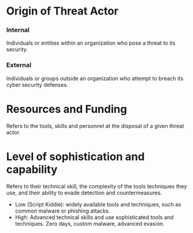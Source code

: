 # Origin of Threat Actor
### Internal
Individuals or entities within an organization who pose a threat to its security.
### External 
Individuals or groups outside an organization who attempt to breach its cyber security defenses.

# Resources and Funding
Refers to the tools, skills and personnel at the disposal of a given threat actor.

# Level of sophistication and capability
Refers to their technical skill, the complexity of the tools techniques they use, and their ability to evade detection and countermeasures.
- Low (Script Kiddie): widely available tools and techniques, such as common malware or phishing attacks.
- High: Advanced technical skills and use sophisticated tools and techniques. Zero days, custom malware, advanced evasion.
